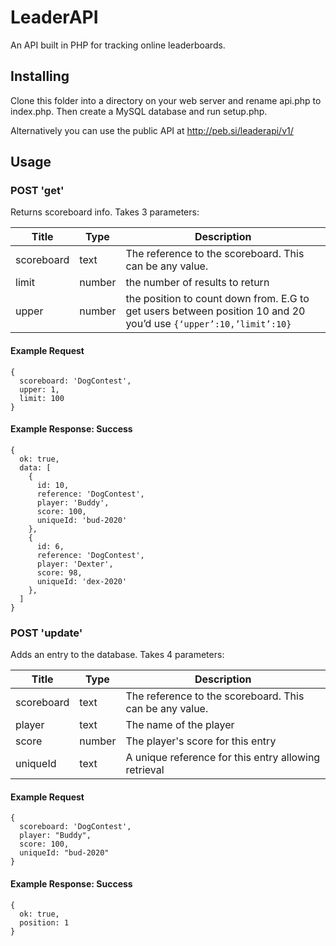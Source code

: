 # LeaderAPI
An API built in PHP for tracking online leaderboards. 

## Installing
Clone this folder into a directory on your web server and rename api.php to index.php. Then create a MySQL database and run setup.php.

Alternatively you can use the public API at http://peb.si/leaderapi/v1/

## Usage

### POST 'get'
Returns scoreboard info.
Takes 3 parameters:

Title | Type | Description
--- | --- | ---
scoreboard | text | The reference to the scoreboard. This can be any value.
limit | number | the number of results to return
upper | number | the position to count down from. E.G to get users between position 10 and 20 you’d use `{‘upper’:10,’limit’:10}`

#### Example Request
```
{
  scoreboard: 'DogContest',
  upper: 1,
  limit: 100
}
```

#### Example Response: Success
```
{
  ok: true,
  data: [
    {
      id: 10,
      reference: 'DogContest',
      player: 'Buddy',
      score: 100,
      uniqueId: 'bud-2020'
    },
    {
      id: 6,
      reference: 'DogContest',
      player: 'Dexter',
      score: 98,
      uniqueId: 'dex-2020'
    },
  ]
}
```

### POST 'update'
Adds an entry to the database.
Takes 4 parameters:

Title | Type | Description
--- | --- | ---
scoreboard | text | The reference to the scoreboard. This can be any value.
player | text | The name of the player
score | number | The player's score for this entry
uniqueId | text | A unique reference for this entry allowing retrieval

#### Example Request
```
{
  scoreboard: 'DogContest',
  player: "Buddy",
  score: 100,
  uniqueId: "bud-2020"
}
```

#### Example Response: Success
```
{
  ok: true,
  position: 1
}
```
